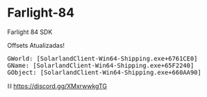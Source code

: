 # Farlight-84
Farlight 84 SDK

Offsets Atualizadas!
<pre>GWorld: [SolarlandClient-Win64-Shipping.exe+6761CE0]
GName: [SolarlandClient-Win64-Shipping.exe+65F2240]
GObject: [SolarlandClient-Win64-Shipping.exe+660AA90]
</pre>


⛓ <a href="[https://www.youtube.com/watch?v=9-qgmsUUCK4](https://discord.gg/XMxrwwkgTG)" rel="nofollow">https://discord.gg/XMxrwwkgTG</a>
